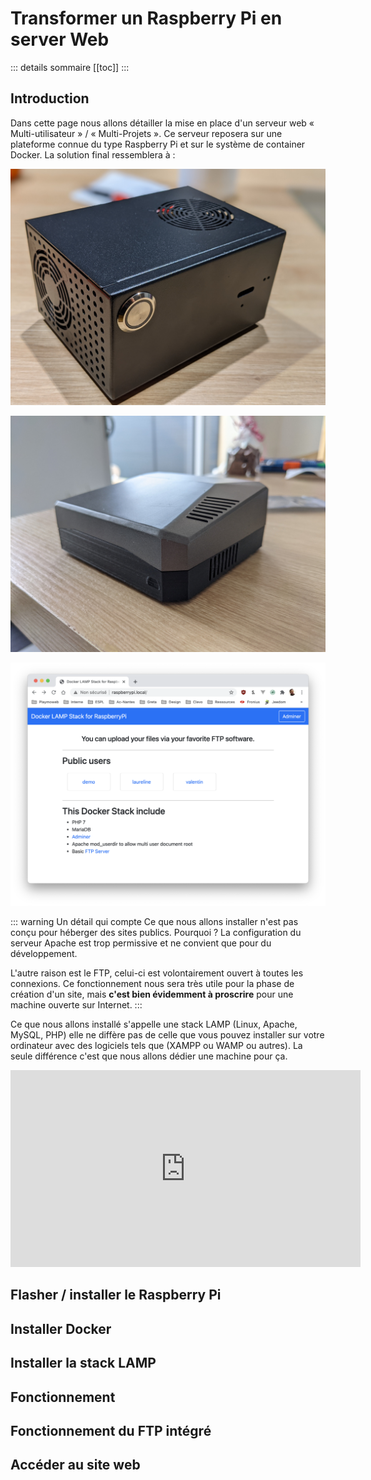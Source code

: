 # Transformer un Raspberry Pi en server Web

::: details sommaire
[[toc]]
:::

## Introduction

Dans cette page nous allons détailler la mise en place d'un serveur web « Multi-utilisateur » / « Multi-Projets ». Ce serveur reposera sur une plateforme connue du type Raspberry Pi et sur le système de container Docker. La solution final ressemblera à :

![Version 1](./res/version1.jpg)

![Version 2](./res/version2.jpg)

![Dashboard](https://github.com/c4software/rpi-docker-lamp-stack/blob/main/home.png?raw=true)

::: warning Un détail qui compte
Ce que nous allons installer n'est pas conçu pour héberger des sites publics. Pourquoi ? La configuration du serveur Apache est trop permissive et ne convient que pour du développement.

L'autre raison est le FTP, celui-ci est volontairement ouvert à toutes les connexions. Ce fonctionnement nous sera très utile pour la phase de création d'un site, mais **c'est bien évidemment à proscrire** pour une machine ouverte sur Internet.
:::

Ce que nous allons installé s'appelle une stack LAMP (Linux, Apache, MySQL, PHP) elle ne diffère pas de celle que vous pouvez installer sur votre ordinateur avec des logiciels tels que (XAMPP ou WAMP ou autres). La seule différence c'est que nous allons dédier une machine pour ça.

<iframe width="560" height="315" src="https://www.youtube-nocookie.com/embed/y7HzFidjKjs" frameborder="0" allow="accelerometer; autoplay; clipboard-write; encrypted-media; gyroscope; picture-in-picture" allowfullscreen></iframe>

## Flasher / installer le Raspberry Pi

## Installer Docker

## Installer la stack LAMP

## Fonctionnement

## Fonctionnement du FTP intégré

## Accéder au site web
